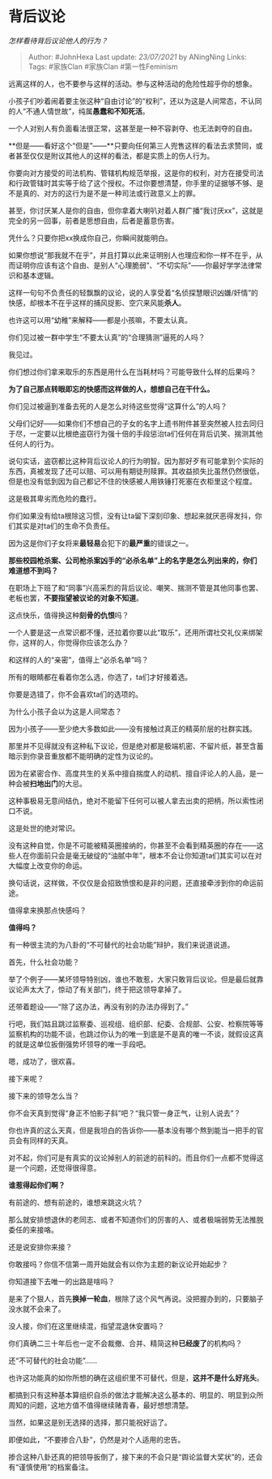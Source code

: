 # 背后议论
*怎样看待背后议论他人的行为？*

> Author: #JohnHexa
Last update: *23/07/2021* by ANingNing
Links:
Tags:  #家族Clan #家族Clan #第一性Feminism


远离这样的人，也不要参与这样的活动。参与这种活动的危险性超乎你的想象。

小孩子们吵着闹着要主张这种“自由讨论”的“权利”，还以为这是人间常态，不认同的人“不通人情世故”，纯属**愚蠢和不知死活**。

一个人对别人有负面看法很正常，这甚至是一种不容剥夺、也无法剥夺的自由。

**但是——看好这个“但是”——**只要向任何第三人兜售这样的看法去求赞同，或者甚至仅仅是附议其他人的这样的看法，都是实质上的伤人行为。

你要向对方接受的司法机构、管辖机构规范举报，这是你的权利，对方在接受司法和行政管辖时其实等于给了这个授权。不过你要想清楚，你手里的证据够不够、是不是真的、对方的这行为是不是一种司法或行政意义上的罪。

甚至，你讨厌某人是你的自由，但你拿着大喇叭对着人群广播“我讨厌xx”，这就是完全的另一回事，前者是思想自由，后者是蓄意伤害。

凭什么？只要你把xx换成你自己，你瞬间就能明白。

如果你想说“那我就不在乎”，并且打算以此来证明别人也理应和你一样不在乎，从而证明你应该有这个自由、是别人“心理脆弱”、“不切实际”——你最好学学法律常识和基本逻辑。

这样一句句不负责任的轻飘飘的议论，说的人享受着“名侦探慧眼识凶嫌/奸情”的快感，却根本不在乎这样的捕风捉影、空穴来风能**杀人**。

也许这可以用“幼稚”来解释——都是小孩嘛，不要太认真。

你们见过被一群中学生“不要太认真”的“合理猜测”逼死的人吗？

我见过。

你们想过你们拿来取乐的东西是用什么在当耗材吗？可能导致什么样的后果吗？

**为了自己那点转眼即忘的快感而这样做的人，想想自己在干什么。**

你们见过被逼到准备去死的人是怎么对待这些觉得“这算什么”的人吗？

父母们记好——如果你们不想自己的子女的名字上遗书附件甚至突然被人拉去同归于尽，一定要以比根绝盗窃行为强十倍的手段惩治ta们任何在背后讥笑、揣测其他任何人的行为。

说句实话，盗窃都比这种背后议论人的行为明智。因为那好歹有可能拿到个实际的东西，真被发现了还可以赔、可以用有期徒刑赎罪。其收益损失比虽然仍然很低，但是也没有低到因为自己都记不住的快感被人用铁锤打死塞在衣柜里这个程度。

这是极其卑劣而危险的蠢行。

你们如果没有给ta根除这习惯，没有让ta留下深刻印象、想起来就厌恶得发抖，你们其实是对ta们的生命不负责任。

因为这是你们子女将来**最轻易**会犯下的**最严重**的错误之一。

**那些校园枪杀案、公司枪杀案凶手的“必杀名单”上的名字是怎么列出来的，你们难道想不到吗？**

在职场上下班了和“同事”兴高采烈的背后议论、嘲笑、揣测不管是其他同事也罢、老板也罢，**不要指望被议论的对象不知道**。

这点快乐，值得换这种**刻骨的仇恨**吗？

一个人要是这一点常识都不懂，还拉着你要以此“取乐”，还用所谓社交礼仪来绑架你，这样的人，你觉得你应该怎么办？

和这样的人的“亲密”，值得上“必杀名单”吗？

  


所有的眼睛都在看着你怎么选，你选了，ta们才好接着选。

你要是选错了，你不会喜欢ta们的选项的。

为什么小孩子会以为这是人间常态？

因为小孩子——至少绝大多数如此——没有接触过真正的精英阶层的社群实践。

那里并不见得就没有这种私下议论，但是绝对都是极端机密、不留片纸，甚至含蓄暗示到你录音重放都不能明确的定性为议论的。

因为在紧密合作、高度共生的关系中擅自揣度人的动机、擅自评论人的人品，是一种会被**扫地出门**的大忌。

这种事极易无意间结仇，绝对不能留下任何可以被人拿去出卖的把柄，所以索性闭口不说。

这是处世的绝对常识。

没有这种自觉，你是不可能被精英圈接纳的，你甚至不会看到精英圈的存在——这些人在你面前只会是毫无破绽的“油腻中年”，根本不会让你知道ta们其实可以在对大幅度上改变你的命运。

换句话说，这样做，不仅仅是会招致愤恨和是非的问题，还直接牵涉到你的命运前途。

值得拿来换那点快感吗？

**值得吗？**

有一种很主流的为八卦的“不可替代的社会功能”辩护，我们来说道说道。

首先，什么社会功能？

举了个例子——某坏领导特别凶，谁也不敢惹，大家只敢背后议论。但是最后就靠议论声太大了，惊动了有关部门，终于把这领导拿掉了。

还带着题设——“除了这办法，再没有别的办法办得到了。”

行吧，我们姑且跳过监察委、巡视组、组织部、纪委、合规部、公安、检察院等等监察机构的功能不谈，也跳过你认为的唯一到底是不是真的唯一不谈，就假设这真的就是这单位扳倒强势坏领导的唯一手段吧。

嗯，成功了，很欢喜。

接下来呢？

接下来的领导怎么当？

你不会天真到觉得“身正不怕影子斜”吧？“我只管一身正气，让别人说去”？

你也许真的这么天真，但是我坦白的告诉你——基本没有哪个熬到能当一把手的官员会有同样的天真。

对不起，你们可是有真实的议论掉别人的前途的前科的。而且你们一点都不觉得这是一个问题，还觉得很得意。

**谁惹得起你们啊？**

有前途的、想有前途的，谁想来跳这火坑？

那么就安排想退休的老同志、或者不知道你们的厉害的人、或者极端弱势无法推脱委任的来接咯。

还是说安排你来接？

你敢接吗？你信不信第一周开始就会有以你为主题的新议论开始起步？

你知道接下去唯一的出路是啥吗？

是来了个狠人，首先**换掉一轮血**，根除了这个风气再说。没把握办到的，只要脑子没水就不会来了。

没人接，你们在这里继续混，指望混退休安置吗？

你们真确二三十年后也一定不会裁撤、合并、精简这种**已经废了**的机构吗？

还“不可替代的社会功能”……

也许这功能真的如你所想的确在这组织里不可替代，但是，**这并不是什么好兆头**。

都搞到只有这种基本算组织自杀的做法才能解决这么基本的、明显的、明显到众所周知的问题，这地方值不值得继续赌青春，最好想想清楚。

当然，如果这是别无选择的选择，那只能祝好运了。

即便如此，“不要掺合八卦”，仍然是对个人适用的忠告。

掺合这种八卦还真的把领导扳倒了，接下来的不会只是“舆论监督大奖状”的，还会有“谨慎使用”的档案备注。



